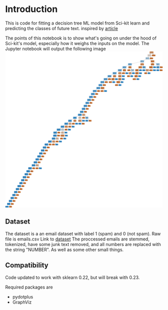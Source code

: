 # Introduction

This is code for fitting a decision tree ML model from Sci-kit learn and predicting the classes of future text.
inspired by [article](https://medium.com/@rnbrown/creating-and-visualizing-decision-trees-with-python-f8e8fa394176)

The points of this notebook is to show what's going on under the hood of Sci-kit's model, especially how it weighs the inputs on the model.
The Jupyter notebook will output the following image
![Decision Tree!](DecisionTree.png "Decision Tree")

## Dataset

The dataset is a an email dataset with label 1 (spam) and 0 (not spam). Raw file is emails.csv
Link to [dataset](https://www.kaggle.com/karthickveerakumar/spam-filter/version/1)
The proccessed emails are stemmed, tokenized, have some junk text removed, and all numbers are replaced with the string "NUMBER". As well as some other small things.

## Compatibility

Code updated to work with sklearn 0.22, but will break with 0.23.

Required packages are

- pydotplus
- GraphViz
